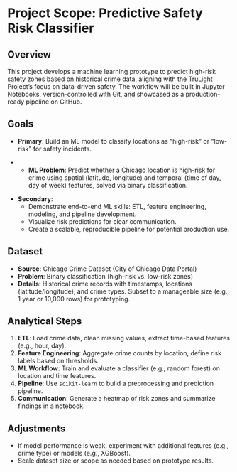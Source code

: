 # Project Scope: Predictive Safety Risk Classifier

## Overview
This project develops a machine learning prototype to predict high-risk safety zones based on historical crime data, aligning with the TruLight Project’s focus on data-driven safety. The workflow will be built in Jupyter Notebooks, version-controlled with Git, and showcased as a production-ready pipeline on GitHub.

## Goals
- **Primary**: Build an ML model to classify locations as "high-risk" or "low-risk" for safety incidents.
+  - **ML Problem**: Predict whether a Chicago location is high-risk for crime using spatial (latitude, longitude) and temporal (time of day, day of week) features, solved via binary classification.
- **Secondary**:
  - Demonstrate end-to-end ML skills: ETL, feature engineering, modeling, and pipeline development.
  - Visualize risk predictions for clear communication.
  - Create a scalable, reproducible pipeline for potential production use.

## Dataset
- **Source**: Chicago Crime Dataset (City of Chicago Data Portal)
- **Problem**: Binary classification (high-risk vs. low-risk zones)
- **Details**: Historical crime records with timestamps, locations (latitude/longitude), and crime types. Subset to a manageable size (e.g., 1 year or 10,000 rows) for prototyping.

## Analytical Steps
1. **ETL**: Load crime data, clean missing values, extract time-based features (e.g., hour, day).
2. **Feature Engineering**: Aggregate crime counts by location, define risk labels based on thresholds.
3. **ML Workflow**: Train and evaluate a classifier (e.g., random forest) on location and time features.
4. **Pipeline**: Use `scikit-learn` to build a preprocessing and prediction pipeline.
5. **Communication**: Generate a heatmap of risk zones and summarize findings in a notebook.

## Adjustments
- If model performance is weak, experiment with additional features (e.g., crime type) or models (e.g., XGBoost).
- Scale dataset size or scope as needed based on prototype results.